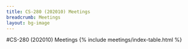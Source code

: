 ```yaml
---
title: CS-280 (202010) Meetings
breadcrumb: Meetings
layout: bg-image
---
```

#CS-280 (202010) Meetings
{% include meetings/index-table.html %}
